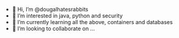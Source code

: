 - 👋 Hi, I’m @dougalhatesrabbits
- 👀 I’m interested in java, python and security
- 🌱 I’m currently learning all the above, containers and databases
- 💞️ I’m looking to collaborate on ...


<!---
dougalhatesrabbits/dougalhatesrabbits is a ✨ special ✨ repository because its `README.md` (this file) appears on your GitHub profile.
You can click the Preview link to take a look at your changes.
--->
